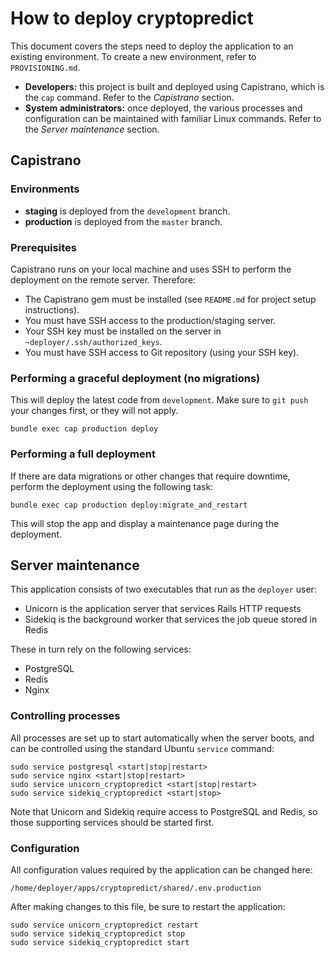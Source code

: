 # How to deploy cryptopredict

This document covers the steps need to deploy the application to an existing environment. To create a new environment, refer to `PROVISIONING.md`.

* **Developers:** this project is built and deployed using Capistrano, which is the `cap` command. Refer to the *Capistrano* section.
* **System administrators:** once deployed, the various processes and configuration can be maintained with familiar Linux commands. Refer to the *Server maintenance* section.


## Capistrano

### Environments

* **staging** is deployed from the `development` branch.
* **production** is deployed from the `master` branch.

### Prerequisites

Capistrano runs on your local machine and uses SSH to perform the deployment on the remote server. Therefore:

* The Capistrano gem must be installed (see `README.md` for project setup instructions).
* You must have SSH access to the production/staging server.
* Your SSH key must be installed on the server in `~deployer/.ssh/authorized_keys`.
* You must have SSH access to Git repository (using your SSH key).

### Performing a graceful deployment (no migrations)

This will deploy the latest code from `development`. Make sure to `git push` your changes first, or they will not apply.

```
bundle exec cap production deploy
```

### Performing a full deployment

If there are data migrations or other changes that require downtime, perform the deployment using the following task:

```
bundle exec cap production deploy:migrate_and_restart
```

This will stop the app and display a maintenance page during the deployment.


## Server maintenance

This application consists of two executables that run as the `deployer` user:

* Unicorn is the application server that services Rails HTTP requests
* Sidekiq is the background worker that services the job queue stored in Redis

These in turn rely on the following services:

* PostgreSQL
* Redis
* Nginx

### Controlling processes

All processes are set up to start automatically when the server boots, and can be controlled using the standard Ubuntu `service` command:

```
sudo service postgresql <start|stop|restart>
sudo service nginx <start|stop|restart>
sudo service unicorn_cryptopredict <start|stop|restart>
sudo service sidekiq_cryptopredict <start|stop>
```

Note that Unicorn and Sidekiq require access to PostgreSQL and Redis, so those supporting services should be started first.

### Configuration

All configuration values required by the application can be changed here:

```
/home/deployer/apps/cryptopredict/shared/.env.production
```

After making changes to this file, be sure to restart the application:

```
sudo service unicorn_cryptopredict restart
sudo service sidekiq_cryptopredict stop
sudo service sidekiq_cryptopredict start
```

